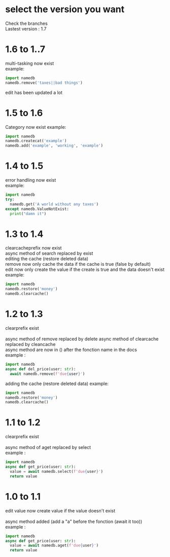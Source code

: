 # select the version you want
Check the branches
<br>Lastest version : 1.7
# 1.6 to 1..7
multi-tasking now exist <br>
example:
```py
import namedb
namedb.remove('taxes||bad things')
```
edit has been updated a lot
# 1.5 to 1.6
Category now exist
example:
```py
import namedb
namedb.createcat('example')
namedb.add('example', 'working', 'example')
```
# 1.4 to 1.5
error handling now exist<br>
example:
```py
import namedb
try:
  namedb.get('A world without any taxes')
except namedb.ValueNotExist:
  print("damn it")
```
# 1.3 to 1.4
clearcacheprefix now exist<br />
async method of search replaced by exist<br />
editing the cache (restore deleted data)<br />
remove now only cache the data if the cache is true (false by default)<br />
edit now only create the value if the create is true and the data doesn't exist<br />
example:
```py
import namedb
namedb.restore('money')
namedb.clearcache()
```
# 1.2 to 1.3
clearprefix exist<br /><br />
async method of remove replaced by delete
async method of clearcache replaced by cleancache
<br />
async method are now in () after the fonction name in the docs
<br>
example : 
```py
import namedb
async def del_price(user: str):
  await namedb.remove(f'due{user}')
```
adding the cache (restore deleted data)
example:
```py
import namedb
namedb.restore('money')
namedb.clearcache()
```
# 1.1 to 1.2
clearprefix exist<br /><br />
async method of aget replaced by select
<br />
example : 
```py
import namedb
async def get_price(user: str):
  value = await namedb.select(f'due{user}')
  return value
```

# 1.0 to 1.1
edit value now create value if the value doesn't exist<br /><br />
async method added (add a "a" before the fonction (await it too))
<br />
example : 
```py
import namedb
async def get_price(user: str):
  value = await namedb.aget(f'due{user}')
  return value
```
